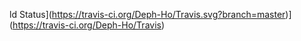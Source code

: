 ld Status](https://travis-ci.org/Deph-Ho/Travis.svg?branch=master)](https://travis-ci.org/Deph-Ho/Travis)
